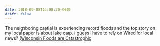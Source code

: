 ```yaml
---
date: 2018-09-08T13:08:20-0600
draft: false
---
```




The neighboring captial is experiencing record floods and the top story on my local paper is about lake carp. I guess I have to rely on Wired for local news? [(Wisconsin Floods are Catastrophic](https://www.wired.com/story/wisconsins-floods-are-catastrophic-and-only-getting-worse/)



